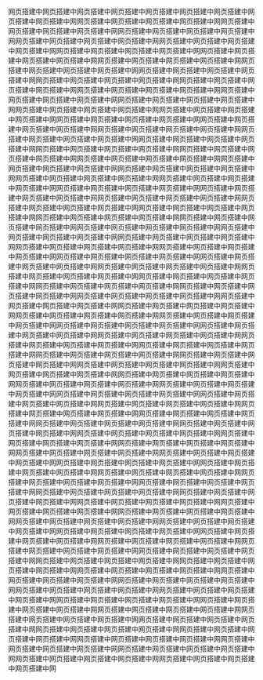 网页搭建中网页搭建中网页搭建中网页搭建中网页搭建中网页搭建中网页搭建中网页搭建中网页搭建中网网页搭建中网页搭建中网页搭建中网页搭建中网网页搭建中网页搭建中网页搭建中网页搭建中网网页搭建中网页搭建中网页搭建中网页搭建中网网页搭建中网页搭建中网页搭建中网页搭建中网网页搭建中网页搭建中网页搭建中网页搭建中网网页搭建中网页搭建中网页搭建中网页搭建中网网页搭建中网页搭建中网页搭建中网页搭建中网网页搭建中网页搭建中网页搭建中网页搭建中网网页搭建中网页搭建中网页搭建中网页搭建中网网页搭建中网页搭建中网页搭建中网页搭建中网网页搭建中网页搭建中网页搭建中网页搭建中网网页搭建中网页搭建中网页搭建中网页搭建中网网页搭建中网页搭建中网页搭建中网页搭建中网网页搭建中网页搭建中网页搭建中网页搭建中网网页搭建中网页搭建中网页搭建中网页搭建中网网页搭建中网页搭建中网页搭建中网页搭建中网网页搭建中网页搭建中网页搭建中网页搭建中网网页搭建中网页搭建中网页搭建中网页搭建中网网页搭建中网页搭建中网页搭建中网页搭建中网网页搭建中网页搭建中网页搭建中网页搭建中网网页搭建中网页搭建中网页搭建中网页搭建中网网页搭建中网页搭建中网页搭建中网页搭建中网网页搭建中网页搭建中网页搭建中网页搭建中网网页搭建中网页搭建中网页搭建中网页搭建中网网页搭建中网页搭建中网页搭建中网页搭建中网网页搭建中网页搭建中网页搭建中网页搭建中网网页搭建中网页搭建中网页搭建中网页搭建中网网页搭建中网页搭建中网页搭建中网页搭建中网网页搭建中网页搭建中网页搭建中网页搭建中网网页搭建中网页搭建中网页搭建中网页搭建中网网页搭建中网页搭建中网页搭建中网页搭建中网网页搭建中网页搭建中网页搭建中网页搭建中网网页搭建中网页搭建中网页搭建中网页搭建中网网页搭建中网页搭建中网页搭建中网页搭建中网网页搭建中网页搭建中网页搭建中网页搭建中网网页搭建中网页搭建中网页搭建中网页搭建中网网页搭建中网页搭建中网页搭建中网页搭建中网网页搭建中网页搭建中网页搭建中网页搭建中网网页搭建中网页搭建中网页搭建中网页搭建中网网页搭建中网页搭建中网页搭建中网页搭建中网网页搭建中网页搭建中网页搭建中网页搭建中网网页搭建中网页搭建中网页搭建中网页搭建中网网页搭建中网页搭建中网页搭建中网页搭建中网网页搭建中网页搭建中网页搭建中网页搭建中网网页搭建中网页搭建中网页搭建中网页搭建中网网页搭建中网页搭建中网页搭建中网页搭建中网网页搭建中网页搭建中网页搭建中网页搭建中网网页搭建中网页搭建中网页搭建中网页搭建中网网页搭建中网页搭建中网页搭建中网页搭建中网网页搭建中网页搭建中网页搭建中网页搭建中网网页搭建中网页搭建中网页搭建中网页搭建中网网页搭建中网页搭建中网页搭建中网页搭建中网网页搭建中网页搭建中网页搭建中网页搭建中网网页搭建中网页搭建中网页搭建中网页搭建中网网页搭建中网页搭建中网页搭建中网页搭建中网网页搭建中网页搭建中网页搭建中网页搭建中网网页搭建中网页搭建中网页搭建中网页搭建中网网页搭建中网页搭建中网页搭建中网页搭建中网网页搭建中网页搭建中网页搭建中网页搭建中网网页搭建中网页搭建中网页搭建中网页搭建中网网页搭建中网页搭建中网页搭建中网页搭建中网网页搭建中网页搭建中网页搭建中网页搭建中网网页搭建中网页搭建中网页搭建中网页搭建中网网页搭建中网页搭建中网页搭建中网页搭建中网网页搭建中网页搭建中网页搭建中网页搭建中网网页搭建中网页搭建中网页搭建中网页搭建中网网页搭建中网页搭建中网页搭建中网页搭建中网网页搭建中网页搭建中网页搭建中网页搭建中网网页搭建中网页搭建中网页搭建中网页搭建中网网页搭建中网页搭建中网页搭建中网页搭建中网网页搭建中网页搭建中网页搭建中网页搭建中网网页搭建中网页搭建中网页搭建中网页搭建中网网页搭建中网页搭建中网页搭建中网页搭建中网网页搭建中网页搭建中网页搭建中网页搭建中网网页搭建中网页搭建中网页搭建中网页搭建中网网页搭建中网页搭建中网页搭建中网页搭建中网网页搭建中网页搭建中网页搭建中网页搭建中网网页搭建中网页搭建中网页搭建中网页搭建中网网页搭建中网页搭建中网页搭建中网页搭建中网网页搭建中网页搭建中网页搭建中网页搭建中网网页搭建中网页搭建中网页搭建中网页搭建中网网页搭建中网页搭建中网页搭建中网页搭建中网网页搭建中网页搭建中网页搭建中网页搭建中网网页搭建中网页搭建中网页搭建中网页搭建中网网页搭建中网页搭建中网页搭建中网页搭建中网网页搭建中网页搭建中网页搭建中网页搭建中网网页搭建中网页搭建中网页搭建中网页搭建中网网页搭建中网页搭建中网页搭建中网页搭建中网网页搭建中网页搭建中网页搭建中网页搭建中网网页搭建中网页搭建中网页搭建中网页搭建中网网页搭建中网页搭建中网页搭建中网页搭建中网网页搭建中网页搭建中网页搭建中网页搭建中网网页搭建中网页搭建中网页搭建中网页搭建中网网页搭建中网页搭建中网页搭建中网页搭建中网网页搭建中网页搭建中网页搭建中网页搭建中网网页搭建中网页搭建中网页搭建中网页搭建中网网页搭建中网页搭建中网页搭建中网页搭建中网网页搭建中网页搭建中网页搭建中网页搭建中网网页搭建中网页搭建中网页搭建中网页搭建中网网页搭建中网页搭建中网页搭建中网页搭建中网网页搭建中网页搭建中网页搭建中网页搭建中网网页搭建中网页搭建中网页搭建中网页搭建中网网页搭建中网页搭建中网页搭建中网页搭建中网网页搭建中网页搭建中网页搭建中网页搭建中网网页搭建中网页搭建中网页搭建中网页搭建中网网页搭建中网页搭建中网页搭建中网页搭建中网网页搭建中网页搭建中网页搭建中网页搭建中网网页搭建中网页搭建中网页搭建中网页搭建中网网页搭建中网页搭建中网页搭建中网页搭建中网网页搭建中网页搭建中网页搭建中网页搭建中网网页搭建中网页搭建中网页搭建中网页搭建中网网页搭建中网页搭建中网页搭建中网页搭建中网网页搭建中网页搭建中网页搭建中网页搭建中网